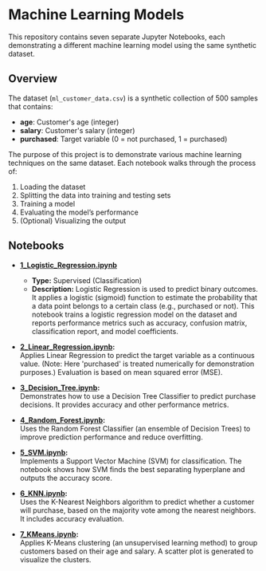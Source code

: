 # Machine Learning Models 

This repository contains seven separate Jupyter Notebooks, each demonstrating a different machine learning model using the same synthetic dataset.

## Overview

The dataset (`ml_customer_data.csv`) is a synthetic collection of 500 samples that contains:
- **age**: Customer's age (integer)
- **salary**: Customer's salary (integer)
- **purchased**: Target variable (0 = not purchased, 1 = purchased)

The purpose of this project is to demonstrate various machine learning techniques on the same dataset. Each notebook walks through the process of:
1. Loading the dataset
2. Splitting the data into training and testing sets
3. Training a model
4. Evaluating the model’s performance
5. (Optional) Visualizing the output

## Notebooks

- **[1_Logistic_Regression.ipynb](./1_Logistic_Regression.ipynb)**  
  - **Type:** Supervised (Classification)  
  - **Description:** Logistic Regression is used to predict binary outcomes. It applies a logistic (sigmoid) function to estimate the probability that a data point belongs to a certain class (e.g., purchased or not). This notebook trains a logistic regression model on the dataset and reports performance metrics such as accuracy, confusion matrix, classification report, and model coefficients.

- **[2_Linear_Regression.ipynb](./2_Linear_Regression.ipynb):**  
  Applies Linear Regression to predict the target variable as a continuous value. (Note: Here 'purchased' is treated numerically for demonstration purposes.) Evaluation is based on mean squared error (MSE).

- **[3_Decision_Tree.ipynb](./3_Decision_Tree.ipynb):**  
  Demonstrates how to use a Decision Tree Classifier to predict purchase decisions. It provides accuracy and other performance metrics.

- **[4_Random_Forest.ipynb](./4_Random_Forest.ipynb):**  
  Uses the Random Forest Classifier (an ensemble of Decision Trees) to improve prediction performance and reduce overfitting.

- **[5_SVM.ipynb](./5_SVM.ipynb):**  
  Implements a Support Vector Machine (SVM) for classification. The notebook shows how SVM finds the best separating hyperplane and outputs the accuracy score.

- **[6_KNN.ipynb](./6_KNN.ipynb):**  
  Uses the K-Nearest Neighbors algorithm to predict whether a customer will purchase, based on the majority vote among the nearest neighbors. It includes accuracy evaluation.

- **[7_KMeans.ipynb](./7_KMeans.ipynb):**  
  Applies K-Means clustering (an unsupervised learning method) to group customers based on their age and salary. A scatter plot is generated to visualize the clusters.
